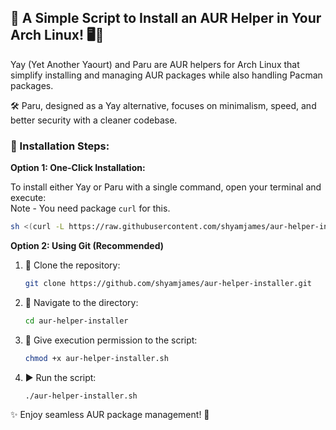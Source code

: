 ## 🚀 A Simple Script to Install an AUR Helper in Your Arch Linux! 🖥️🐧

Yay (Yet Another Yaourt) and Paru are AUR helpers for Arch Linux that simplify installing and managing AUR packages while also handling Pacman packages.

🛠️ Paru, designed as a Yay alternative, focuses on minimalism, speed, and better security with a cleaner codebase.

### 📜 Installation Steps:

**Option 1: One-Click Installation:**

To install either Yay or Paru with a single command, open your terminal and execute:  
Note - You need package `curl` for this.  

```bash
sh <(curl -L https://raw.githubusercontent.com/shyamjames/aur-helper-installer/refs/heads/main/aur-helper-installer.sh)
```

**Option 2: Using Git (Recommended)**

1.  🔗 Clone the repository:
    ```bash
    git clone https://github.com/shyamjames/aur-helper-installer.git
    ```
2.  📂 Navigate to the directory:
    ```bash
    cd aur-helper-installer
    ```
3.  🔑 Give execution permission to the script:
    ```bash
    chmod +x aur-helper-installer.sh
    ```
4.  ▶️ Run the script:
    ```bash
    ./aur-helper-installer.sh
    ```

✨ Enjoy seamless AUR package management! 🚀